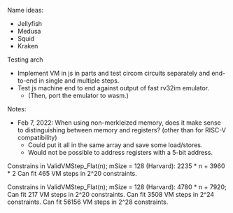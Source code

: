 Name ideas:
- Jellyfish
- Medusa
- Squid
- Kraken

Testing arch
- Implement VM in js in parts and test circom circuits separately and end-to-end in single and multiple steps.
- Test js machine end to end against output of fast rv32im emulator.
    - (Then, port the emulator to wasm.)

Notes:
- Feb 7, 2022: When using non-merkleized memory, does it make sense to distinguishing between memory and registers? (other than for RISC-V compatibility)
    - Could put it all in the same array and save some load/stores.
    - Would not be possible to address registers with a 5-bit address.

Constrains in ValidVMStep_Flat(n); mSize = 128 (Harvard): 2235 * n + 3960 * 2
Can fit 465 VM steps in 2^20 constraints.

Constrains in ValidVMStep_Flat(n); mSize = 128 (Harvard): 4780 * n + 7920;
Can fit 217 VM steps in 2^20 constraints.
Can fit 3508 VM steps in 2^24 constraints.
Can fit 56156 VM steps in 2^28 constraints.
